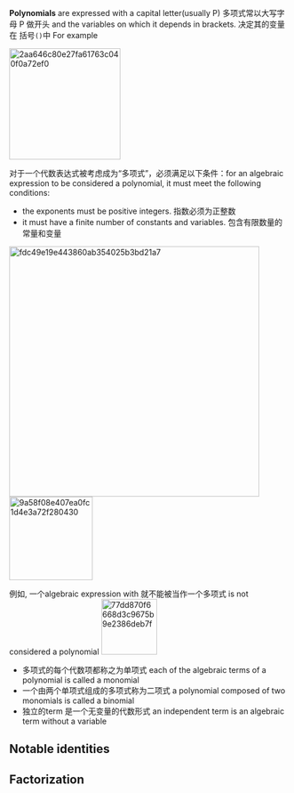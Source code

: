 **Polynomials** are expressed with a capital letter(usually P) 多项式常以大写字母 P 做开头 and the variables on which it depends in brackets. 决定其的变量在 括号`()`中 For example

<img width="200" alt="2aa646c80e27fa61763c040f0a72ef0" src="https://user-images.githubusercontent.com/31954987/232775078-4e1001c5-9514-4242-9c4f-86fd3cd74214.png">

对于一个代数表达式被考虑成为“多项式”，必须满足以下条件：for an algebraic expression to be considered a polynomial, it must meet the following conditions:
- the exponents must be positive integers. 指数必须为正整数
- it must have a finite number of constants and variables. 包含有限数量的常量和变量

<img width="450" alt="fdc49e19e443860ab354025b3bd21a7" src="https://user-images.githubusercontent.com/31954987/232778476-caf3ee91-7d58-4cf8-8d91-d154ec67256d.png">
<img width="150" alt="9a58f08e407ea0fc1d4e3a72f280430" src="https://user-images.githubusercontent.com/31954987/232778880-5ac0105c-2e17-4f5e-a71b-e6d15f94c54a.png">

例如, 一个algebraic expression with 就不能被当作一个多项式 is not considered a polynomial
<img width="100" alt="77dd870f6668d3c9675b9e2386deb7f" src="https://user-images.githubusercontent.com/31954987/232780396-09925154-513a-49f0-958e-639bbaa5820d.png">

- 多项式的每个代数项都称之为单项式 each of the algebraic terms of a polynomial is called a monomial
- 一个由两个单项式组成的多项式称为二项式 a polynomial composed of two monomials is called a binomial 
- 独立的term 是一个无变量的代数形式 an independent term is an algebraic term without a variable

## Notable identities
## Factorization
## 




